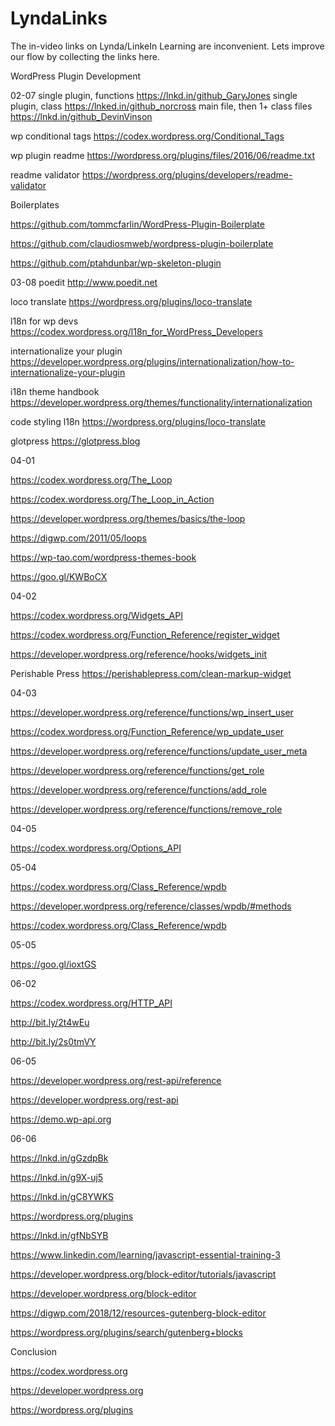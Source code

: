 # LyndaLinks

The in-video links on Lynda/LinkeIn Learning are inconvenient. Lets improve our flow by collecting the links here.


 WordPress Plugin Development

 02-07
 single plugin, functions
https://lnkd.in/github_GaryJones
 single plugin, class
 https://lnked.in/github_norcross
main file, then 1+ class files
https://lnkd.in/github_DevinVinson

wp conditional tags
https://codex.wordpress.org/Conditional_Tags

wp plugin readme
https://wordpress.org/plugins/files/2016/06/readme.txt

readme validator
https://wordpress.org/plugins/developers/readme-validator

Boilerplates

https://github.com/tommcfarlin/WordPress-Plugin-Boilerplate

https://github.com/claudiosmweb/wordpress-plugin-boilerplate

https://github.com/ptahdunbar/wp-skeleton-plugin

03-08
poedit
http://www.poedit.net

loco translate
https://wordpress.org/plugins/loco-translate

l18n for wp devs
https://codex.wordpress.org/l18n_for_WordPress_Developers

internationalize your plugin
https://developer.wordpress.org/plugins/internationalization/how-to-internationalize-your-plugin

i18n theme handbook
https://developer.wordpress.org/themes/functionality/internationalization

code styling l18n
https://wordpress.org/plugins/loco-translate

glotpress
https://glotpress.blog

04-01

https://codex.wordpress.org/The_Loop

https://codex.wordpress.org/The_Loop_in_Action

https://developer.wordpress.org/themes/basics/the-loop

https://digwp.com/2011/05/loops

https://wp-tao.com/wordpress-themes-book

https://goo.gl/KWBoCX

04-02

https://codex.wordpress.org/Widgets_API

https://codex.wordpress.org/Function_Reference/register_widget

https://developer.wordpress.org/reference/hooks/widgets_init

Perishable Press
https://perishablepress.com/clean-markup-widget

04-03

https://developer.wordpress.org/reference/functions/wp_insert_user

https://codex.wordpress.org/Function_Reference/wp_update_user

https://developer.wordpress.org/reference/functions/update_user_meta

https://developer.wordpress.org/reference/functions/get_role

https://developer.wordpress.org/reference/functions/add_role

https://developer.wordpress.org/reference/functions/remove_role

04-05

https://codex.wordpress.org/Options_API

05-04

https://codex.wordpress.org/Class_Reference/wpdb

https://developer.wordpress.org/reference/classes/wpdb/#methods

https://codex.wordpress.org/Class_Reference/wpdb

05-05

https://goo.gl/ioxtGS

06-02

https://codex.wordpress.org/HTTP_API

http://bit.ly/2t4wEu

http://bit.ly/2s0tmVY

06-05

https://developer.wordpress.org/rest-api/reference

https://developer.wordpress.org/rest-api

https://demo.wp-api.org

06-06

https://lnkd.in/gGzdpBk

https://lnkd.in/g9X-uj5

https://lnkd.in/gC8YWKS

https://wordpress.org/plugins

https://lnkd.in/gfNbSYB

https://www.linkedin.com/learning/javascript-essential-training-3

https://developer.wordpress.org/block-editor/tutorials/javascript

https://developer.wordpress.org/block-editor

https://digwp.com/2018/12/resources-gutenberg-block-editor

https://wordpress.org/plugins/search/gutenberg+blocks

Conclusion

https://codex.wordpress.org

https://developer.wordpress.org

https://wordpress.org/plugins
